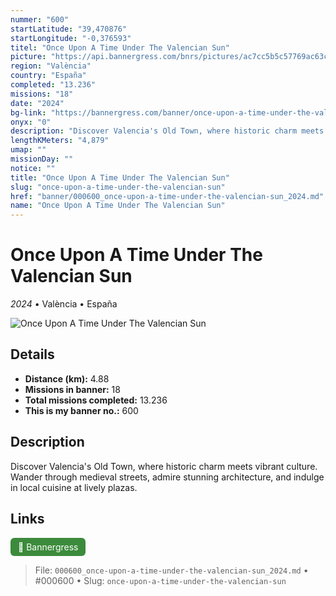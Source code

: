 ```yaml
---
nummer: "600"
startLatitude: "39,470876"
startLongitude: "-0,376593"
titel: "Once Upon A Time Under The Valencian Sun"
picture: "https://api.bannergress.com/bnrs/pictures/ac7cc5b5c57769ac63ca1dee8f5d8afa"
region: "València"
country: "España"
completed: "13.236"
missions: "18"
date: "2024"
bg-link: "https://bannergress.com/banner/once-upon-a-time-under-the-valencian-sun-f640"
onyx: "0"
description: "Discover Valencia's Old Town, where historic charm meets vibrant culture. Wander through medieval streets, admire stunning architecture, and indulge in local cuisine at lively plazas."
lengthKMeters: "4,879"
umap: ""
missionDay: ""
notice: ""
title: "Once Upon A Time Under The Valencian Sun"
slug: "once-upon-a-time-under-the-valencian-sun"
href: "banner/000600_once-upon-a-time-under-the-valencian-sun_2024.md"
name: "Once Upon A Time Under The Valencian Sun"
---
```

# Once Upon A Time Under The Valencian Sun

*2024* • València • España

![Once Upon A Time Under The Valencian Sun](https://api.bannergress.com/bnrs/pictures/ac7cc5b5c57769ac63ca1dee8f5d8afa)



## Details
- **Distance (km):** 4.88
- **Missions in banner:** 18
- **Total missions completed:** 13.236
- **This is my banner no.:** 600



## Description
Discover Valencia's Old Town, where historic charm meets vibrant culture. Wander through medieval streets, admire stunning architecture, and indulge in local cuisine at lively plazas.



## Links
<a href="https://bannergress.com/banner/once-upon-a-time-under-the-valencian-sun-f640" target="_blank" style="display:inline-block;margin-right:8px;padding:6px 12px;background:#3c8b3c;color:#fff;text-decoration:none;border-radius:6px;">🔗 Bannergress</a>



> File: `000600_once-upon-a-time-under-the-valencian-sun_2024.md`
> • #000600
> • Slug: `once-upon-a-time-under-the-valencian-sun`
